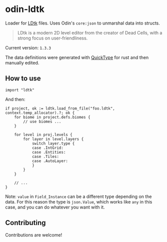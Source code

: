 # odin-ldtk
Loader for [LDtk](https://ldtk.io/) files. Uses Odin's `core:json` to unmarshal data into structs.

> LDtk is a modern 2D level editor from the creator of Dead Cells,
with a strong focus on user-friendliness.

Current version: `1.3.3`

The data definitions were generated with [QuickType](https://ldtk.io/docs/game-dev/loading/?menu=1#2-the-quicktype-way) for rust and then manually edited.

## How to use
```odin
import "ldtk"
```
And then:
```odin
if project, ok := ldtk.load_from_file("foo.ldtk", context.temp_allocator).?; ok {
    for biome in project.defs.biomes {
        // use biomes ...
    }

    for level in proj.levels {
        for layer in level.layers {
            switch layer.type {
            case .IntGrid:
            case .Entities:
            case .Tiles:
            case .AutoLayer:
            }
        }
    }

    // ...
}
```
Note: `value` in `Field_Instance` can be a different type depending on the data.
For this reason the type is `json.Value`, which works like `any` in this case, and you can do whatever you want with it.

## Contributing
Contributions are welcome!
